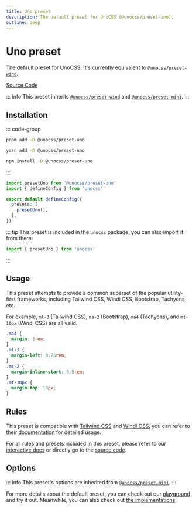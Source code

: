 ```yaml
---
title: Uno preset
description: The default preset for UnoCSS (@unocss/preset-uno).
outline: deep
---
```


# Uno preset

The default preset for UnoCSS. It's currently equivalent to [`@unocss/preset-wind`](/presets/wind).

[Source Code](https://github.com/unocss/unocss/tree/main/packages-presets/preset-uno)

::: info
This preset inherits [`@unocss/preset-wind`](/presets/wind) and [`@unocss/preset-mini`](/presets/mini).
:::

## Installation

::: code-group

```bash [pnpm]
pnpm add -D @unocss/preset-uno
```

```bash [yarn]
yarn add -D @unocss/preset-uno
```

```bash [npm]
npm install -D @unocss/preset-uno
```

:::

```ts [uno.config.ts]
import presetUno from '@unocss/preset-uno'
import { defineConfig } from 'unocss'

export default defineConfig({
  presets: [
    presetUno(),
  ],
})
```

::: tip
This preset is included in the `unocss` package, you can also import it from there:

```ts
import { presetUno } from 'unocss'
```

:::

## Usage

This preset attempts to provide a common superset of the popular utility-first frameworks, including Tailwind CSS, Windi CSS, Bootstrap, Tachyons, etc.

For example, `ml-3` (Tailwind CSS), `ms-2` (Bootstrap), `ma4` (Tachyons), and `mt-10px` (Windi CSS) are all valid.

```css
.ma4 {
  margin: 1rem;
}
.ml-3 {
  margin-left: 0.75rem;
}
.ms-2 {
  margin-inline-start: 0.5rem;
}
.mt-10px {
  margin-top: 10px;
}
```

## Rules

This preset is compatible with [Tailwind CSS](https://tailwindcss.com/) and [Windi CSS](https://windicss.org/), you can refer to their [documentation](https://tailwindcss.com/docs) for detailed usage.

For all rules and presets included in this preset, please refer to our [interactive docs](https://unocss.dev/interactive/) or directly go to the [source code](https://github.com/unocss/unocss/tree/main/packages-presets/preset-uno).

## Options

::: info
This preset's options are inherited from [`@unocss/preset-mini`](/presets/mini#options).
:::

For more details about the default preset, you can check out our [playground](/play/) and try it out. Meanwhile, you can also check out [the implementations](https://github.com/unocss/unocss/tree/main/packages-presets).
